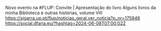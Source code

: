 Novo evento na #FLUP: Convite | Apresentação do livro Alguns livros da minha Biblioteca e outras histórias, volume VIII https://sigarra.up.pt/flup/noticias_geral.ver_noticia?p_nr=175846 https://social.dfaria.eu/?hashtag=2024-06-08T07:00:02Z